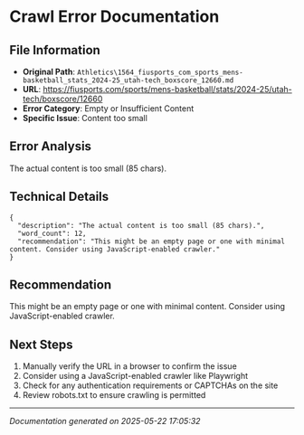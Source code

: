 # Crawl Error Documentation

## File Information
- **Original Path**: `Athletics\1564_fiusports_com_sports_mens-basketball_stats_2024-25_utah-tech_boxscore_12660.md`
- **URL**: https://fiusports.com/sports/mens-basketball/stats/2024-25/utah-tech/boxscore/12660
- **Error Category**: Empty or Insufficient Content
- **Specific Issue**: Content too small

## Error Analysis
The actual content is too small (85 chars).

## Technical Details
```
{
  "description": "The actual content is too small (85 chars).",
  "word_count": 12,
  "recommendation": "This might be an empty page or one with minimal content. Consider using JavaScript-enabled crawler."
}
```

## Recommendation
This might be an empty page or one with minimal content. Consider using JavaScript-enabled crawler.

## Next Steps
1. Manually verify the URL in a browser to confirm the issue
2. Consider using a JavaScript-enabled crawler like Playwright
3. Check for any authentication requirements or CAPTCHAs on the site
4. Review robots.txt to ensure crawling is permitted

---
*Documentation generated on 2025-05-22 17:05:32*
